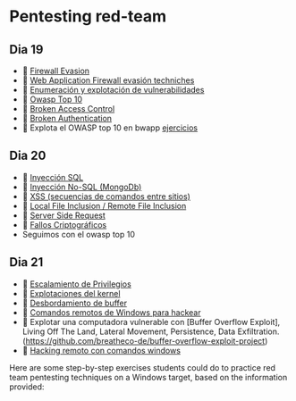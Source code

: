 # Pentesting red-team



## Dia 19


- 📗 [Firewall Evasion](./firewall-evasion.md)
- 📗 [Web Application Firewall evasión techniches](./firewall-evasion-techniques.md)
- 📗 [Enumeración y explotación de vulnerabilidades](./vulnerabilities-enumeration-exploitation.md)
- 📗 [Owasp Top 10](./xss-cross-site-scripting.es.md)
- 📗 [Broken Access Control](./broken-access-control.md)
- 📗 [Broken Authentication](./broken-authentication.md)
- 🧪 Explota el OWASP top 10 en bwapp [ejercicios](https://github.com/breatheco-de/owasp-top10-exercises)


## Dia 20

- 📗 [Inyección SQL](./sql-injection.md)
- 📗 [Inyección No-SQL (MongoDb)](./no-sql-injection-mongodb.md)
- 📗 [XSS (secuencias de comandos entre sitios)](./xss-cross-site-scripting.md)
- 📗 [Local File Inclusion / Remote File Inclusion](./local-file-inclusion-remote-file-inclusion.md)
- 📗 [Server Side Request](./server-side-request-forgery.md)
- 📗 [Fallos Criptográficos](./cryptographic-failures.md)
- Seguimos con el owasp top 10
  
## Dia 21

- 📗 [Escalamiento de Privilegios](./privilege-escalation.md)
- 📗 [Explotaciones del kernel](./kernel-exploit.md)
- 📗 [Desbordamiento de buffer](./buffer-overflow.md)
- 📗 [Comandos remotos de Windows para hackear](./windows-remote-hacking-commands.md)
- 🧪 Explotar una computadora vulnerable con [Buffer Overflow Exploit], Living Off The Land, Lateral Movement, Persistence, Data Exfiltration.(https://github.com/breatheco-de/buffer-overflow-exploit-project)
- 🧪 [Hacking remoto con comandos windows](https://github.com/breatheco-de/commands-for-remote-hacking)


Here are some step-by-step exercises students could do to practice red team pentesting techniques on a Windows target, based on the information provided:


   



